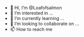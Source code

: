 - 👋 Hi, I’m @Loafofsalmon
- 👀 I’m interested in ...
- 🌱 I’m currently learning ...
- 💞️ I’m looking to collaborate on ...
- 📫 How to reach me
